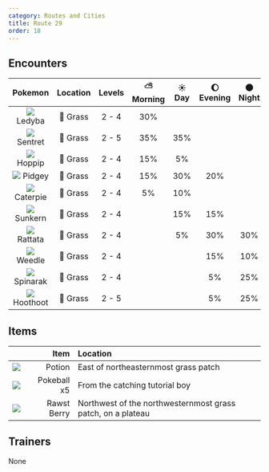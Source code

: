 ```yaml
---
category: Routes and Cities
title: Route 29
order: 18
---
```

## Encounters

| Pokemon | Location | Levels | ⛅ Morning | ☀️ Day | 🌔 Evening | 🌑 Night |
|:---:|:---:|:---:|:---:|:---:|:---:|:---:|
| ![](https://serebii.net/pokedex-dp/icon/165.gif) Ledyba | 🌱 Grass | 2 - 4 | 30% |  |  |  |
| ![](https://serebii.net/pokedex-dp/icon/161.gif) Sentret | 🌱 Grass | 2 - 5 | 35% | 35% |  |  |
| ![](https://serebii.net/pokedex-dp/icon/187.gif) Hoppip | 🌱 Grass | 2 - 4 | 15% | 5% |  |  |
| ![](https://serebii.net/pokedex-dp/icon/016.gif) Pidgey | 🌱 Grass | 2 - 4 | 15% | 30% | 20% |  |
| ![](https://serebii.net/pokedex-dp/icon/010.gif) Caterpie | 🌱 Grass | 2 - 4 | 5% | 10% |  |  |
| ![](https://serebii.net/pokedex-dp/icon/191.gif) Sunkern | 🌱 Grass | 2 - 4 |  | 15% | 15% |  |
| ![](https://serebii.net/pokedex-dp/icon/019.gif) Rattata | 🌱 Grass | 2 - 4 |  | 5% | 30% | 30% |
| ![](https://serebii.net/pokedex-dp/icon/013.gif) Weedle | 🌱 Grass | 2 - 4 |  |  | 15% | 10% |
| ![](https://serebii.net/pokedex-dp/icon/167.gif) Spinarak | 🌱 Grass | 2 - 4 |  |  | 5% | 25% |
| ![](https://serebii.net/pokedex-dp/icon/163.gif) Hoothoot | 🌱 Grass | 2 - 5 |  |  | 5% | 25% |

## Items

| | Item | Location |
|:---:|---:|:---|
|![](https://archives.bulbagarden.net/media/upload/e/ed/Bag_Potion_Sprite.png)| Potion | East of northeasternmost grass patch |
|![](https://archives.bulbagarden.net/media/upload/9/93/Bag_Pok%C3%A9_Ball_Sprite.png)| Pokeball x5 | From the catching tutorial boy |
|![](https://archives.bulbagarden.net/media/upload/thumb/b/bd/Bag_Rawst_Berry_SV_Sprite.png/24px-Bag_Rawst_Berry_SV_Sprite.png)| Rawst Berry | Northwest of the northwesternmost grass patch, on a plateau |

## Trainers
None
